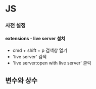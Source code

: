 # JS
### 사전 설정
#### extensions - live server 설치
- cmd + shift + p 검색창 열기
- 'live server' 검색 
- 'live server:open with live server' 클릭

## 변수와 상수

